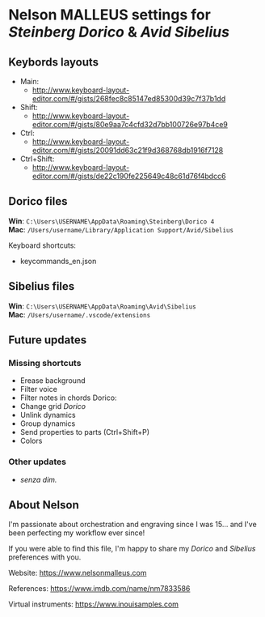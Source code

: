 # Nelson MALLEUS settings for *Steinberg Dorico* & *Avid Sibelius*

## Keybords layouts
 - Main:
     - http://www.keyboard-layout-editor.com/#/gists/268fec8c85147ed85300d39c7f37b1dd
 - Shift:
     - http://www.keyboard-layout-editor.com/#/gists/80e9aa7c4cfd32d7bb100726e97b4ce9
 - Ctrl:
     - http://www.keyboard-layout-editor.com/#/gists/20091dd63c21f9d368768db1916f7128
 - Ctrl+Shift:
     - http://www.keyboard-layout-editor.com/#/gists/de22c190fe225649c48c61d76f4bdcc6

## Dorico files
__Win__: `C:\Users\USERNAME\AppData\Roaming\Steinberg\Dorico 4`  
__Mac__: `/Users/username/Library/Application Support/Avid/Sibelius`

Keyboard shortcuts:
 - keycommands_en.json

## Sibelius files
__Win__: `C:\Users\USERNAME\AppData\Roaming\Avid\Sibelius`  
__Mac__: `/Users/username/.vscode/extensions`

## Future updates

### Missing shortcuts
 - Erease background
 - Filter voice
 - Filter notes in chords
 Dorico:
 - Change grid *Dorico*
 - Unlink dynamics
 - Group dynamics
 - Send properties to parts (Ctrl+Shift+P)
  - Colors

### Other updates
 - *senza dim.*

## About Nelson

I'm passionate about orchestration and engraving since I was 15... and I've been perfecting my workflow ever since!

If you were able to find this file, I'm happy to share my *Dorico* and *Sibelius* preferences with you.

Website: https://www.nelsonmalleus.com

References: https://www.imdb.com/name/nm7833586

Virtual instruments: https://www.inouisamples.com

